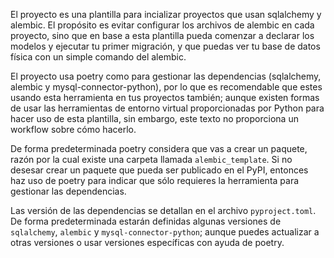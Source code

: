 El proyecto es una plantilla para incializar proyectos que usan sqlalchemy y alembic. El propósito es evitar configurar los archivos de alembic en cada proyecto, sino que en base a esta plantilla pueda comenzar a declarar los modelos y ejecutar tu primer migración, y que puedas ver tu base de datos física con un simple comando del alembic.

El proyecto usa poetry como para gestionar las dependencias (sqlalchemy, alembic y mysql-connector-python), por lo que es recomendable que estes usando esta herramienta en tus proyectos también; aunque existen formas de usar las herramientas de entorno virtual proporcionadas por Python para hacer uso de esta plantilla, sin embargo, este texto no proporciona un workflow sobre cómo hacerlo.

De forma predeterminada poetry considera que vas a crear un paquete, razón por la cual existe una carpeta llamada ``alembic_template``. Si no desesar crear un paquete que pueda ser publicado en el PyPI, entonces haz uso de poetry para indicar que sólo requieres la herramienta para gestionar las dependencias.

Las versión de las dependencias se detallan en el archivo ``pyproject.toml``. De forma predeterminada estarán definidas algunas versiones de ``sqlalchemy``, ``alembic`` y ``mysql-connector-python``; aunque puedes actualizar a otras versiones o usar versiones específicas con ayuda de poetry.
